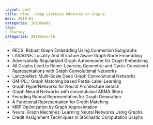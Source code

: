 ```yaml
---
layout: post
title: Plan - Deep Learning Advances on Graphs 
desc: 2019-W1
categories: 2018Reads
tags:
- 0Survey
categories: 2019sCourse
---
```


+ RECS: Robust Graph Embedding Using Connection Subgraphs
+ LASAGNE: Locality And Structure Aware Graph Node Embedding
+ Adversarially Regularized Graph Autoencoder for Graph Embedding
+  All Graphs Lead to Rome: Learning Geometric and Cycle-Consistent Representations with Graph Convolutional Networks
+ LanczosNet: Multi-Scale Deep Graph Convolutional Networks
+ GM-PLL: Graph Matching based Partial Label Learning
+ Graph HyperNetworks for Neural Architecture Search
+ Graph Neural Networks with convolutional ARMA filters
+ Encoding Robust Representation for Graph Generation
+ A Functional Representation for Graph Matching
+ MRF Optimization by Graph Approximation
+ Neural Graph Machines: Learning Neural Networks Using Graphs
+ Credit Assignment Techniques in Stochastic Computation Graphs